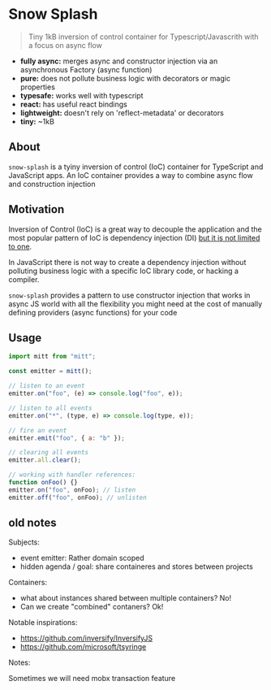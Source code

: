 # Snow Splash

> Tiny 1kB inversion of control container for Typescript/Javascrith with a focus on async flow

- **fully async:** merges async and constructor injection via an asynchronous Factory (async function)
- **pure:** does not pollute business logic with decorators or magic properties
- **typesafe:** works well with typescript
- **react:** has useful react bindings
- **lightweight:** doesn't rely on 'reflect-metadata' or decorators
- **tiny:** ~1kB

## About

`snow-splash` is a tyiny inversion of control (IoC) container for TypeScript and JavaScript apps. An IoC container provides a way to combine async flow and construction injection

## Motivation

Inversion of Control (IoC) is a great way to decouple the application and the most popular pattern of IoC is dependency injection (DI) [but it is not limited to one](https://martinfowler.com/articles/injection.html).

In JavaScript there is not way to create a dependency injection without polluting business logic with a specific IoC library code, or hacking a compiler.

`snow-splash` provides a pattern to use constructor injection that works in async JS world with all the flexibility you might need at the cost of manually defining providers (async functions) for your code

## Usage

```js
import mitt from "mitt";

const emitter = mitt();

// listen to an event
emitter.on("foo", (e) => console.log("foo", e));

// listen to all events
emitter.on("*", (type, e) => console.log(type, e));

// fire an event
emitter.emit("foo", { a: "b" });

// clearing all events
emitter.all.clear();

// working with handler references:
function onFoo() {}
emitter.on("foo", onFoo); // listen
emitter.off("foo", onFoo); // unlisten
```

## old notes

Subjects:

- event emitter: Rather domain scoped
- hidden agenda / goal: share containeres and stores between projects

Containers:

- what about instances shared between multiple containers? No!
- Can we create "combined" contaners? Ok!

Notable inspirations:

- https://github.com/inversify/InversifyJS
- https://github.com/microsoft/tsyringe

Notes:

Sometimes we will need mobx transaction feature
